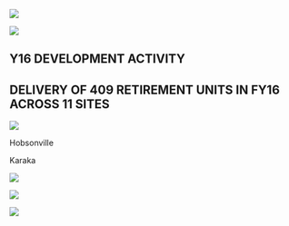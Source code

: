 ![](_page_0_Picture_0.jpeg)

![](_page_0_Picture_1.jpeg)

## **Y16 DEVELOPMENT ACTIVITY**

## DELIVERY OF 409 RETIREMENT UNITS IN FY16 ACROSS 11 SITES

![](_page_0_Picture_4.jpeg)

Hobsonville

Karaka

![](_page_0_Picture_7.jpeg)

![](_page_0_Picture_8.jpeg)

![](_page_0_Picture_9.jpeg)